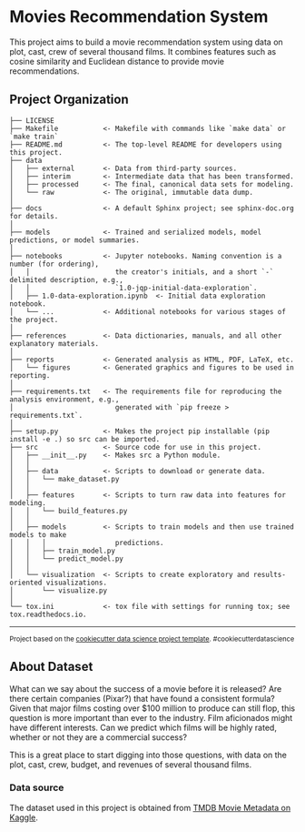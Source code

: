 # Movies Recommendation System

This project aims to build a movie recommendation system using data on plot, cast, crew of several thousand films. It combines features such as cosine similarity and Euclidean distance to provide movie recommendations.

## Project Organization

    ├── LICENSE
    ├── Makefile           <- Makefile with commands like `make data` or `make train`
    ├── README.md          <- The top-level README for developers using this project.
    ├── data
    │   ├── external       <- Data from third-party sources.
    │   ├── interim        <- Intermediate data that has been transformed.
    │   ├── processed      <- The final, canonical data sets for modeling.
    │   └── raw            <- The original, immutable data dump.
    │
    ├── docs               <- A default Sphinx project; see sphinx-doc.org for details.
    │
    ├── models             <- Trained and serialized models, model predictions, or model summaries.
    │
    ├── notebooks          <- Jupyter notebooks. Naming convention is a number (for ordering),
    │   │                     the creator's initials, and a short `-` delimited description, e.g.,
    │   │                     `1.0-jqp-initial-data-exploration`.
    │   ├── 1.0-data-exploration.ipynb  <- Initial data exploration notebook.
    │   └── ...            <- Additional notebooks for various stages of the project.
    │
    ├── references         <- Data dictionaries, manuals, and all other explanatory materials.
    │
    ├── reports            <- Generated analysis as HTML, PDF, LaTeX, etc.
    │   └── figures        <- Generated graphics and figures to be used in reporting.
    │
    ├── requirements.txt   <- The requirements file for reproducing the analysis environment, e.g.,
    │                         generated with `pip freeze > requirements.txt`.
    │
    ├── setup.py           <- Makes the project pip installable (pip install -e .) so src can be imported.
    ├── src                <- Source code for use in this project.
    │   ├── __init__.py    <- Makes src a Python module.
    │   │
    │   ├── data           <- Scripts to download or generate data.
    │   │   └── make_dataset.py
    │   │
    │   ├── features       <- Scripts to turn raw data into features for modeling.
    │   │   └── build_features.py
    │   │
    │   ├── models         <- Scripts to train models and then use trained models to make
    │   │   │                 predictions.
    │   │   ├── train_model.py
    │   │   └── predict_model.py
    │   │
    │   └── visualization  <- Scripts to create exploratory and results-oriented visualizations.
    │       └── visualize.py
    │
    └── tox.ini            <- tox file with settings for running tox; see tox.readthedocs.io.

--------

<small>Project based on the <a target="_blank" href="https://drivendata.github.io/cookiecutter-data-science/">cookiecutter data science project template</a>. #cookiecutterdatascience</small>

## About Dataset

What can we say about the success of a movie before it is released? Are there certain companies (Pixar?) that have found a consistent formula? Given that major films costing over $100 million to produce can still flop, this question is more important than ever to the industry. Film aficionados might have different interests. Can we predict which films will be highly rated, whether or not they are a commercial success?

This is a great place to start digging into those questions, with data on the plot, cast, crew, budget, and revenues of several thousand films.

### Data source

The dataset used in this project is obtained from [TMDB Movie Metadata on Kaggle](https://www.kaggle.com/datasets/tmdb/tmdb-movie-metadata/data).


